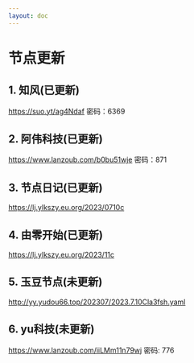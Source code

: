 ```yaml
---
layout: doc
---
```

# 节点更新

## 1. 知风(已更新)

https://suo.yt/ag4Ndaf 密码：6369

## 2. 阿伟科技(已更新)

https://www.lanzoub.com/b0bu51wje 密码：871

## 3. 节点日记(已更新)

https://lj.ylkszy.eu.org/2023/0710c

## 4. 由零开始(已更新)

https://lj.ylkszy.eu.org/2023/11c

## 5. 玉豆节点(未更新)

http://yy.yudou66.top/202307/2023.7.10Cla3fsh.yaml
  
## 6. yu科技(未更新)

https://www.lanzoub.com/iiLMm11n79wj 密码: 776

